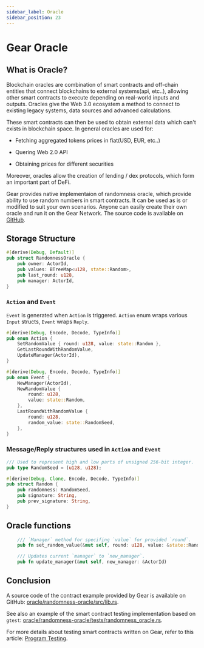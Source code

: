 ```yaml
---
sidebar_label: Oracle
sidebar_position: 23
---
```


# Gear Oracle

## What is Oracle?

Blockchain oracles are combination of smart contracts and off-chain entities that connect blockchains to external systems(api, etc..), allowing other smart contracts to execute depending on real-world inputs and outputs. Oracles give the Web 3.0 ecosystem a method to connect to existing legacy systems, data sources and advanced calculations.

These smart contracts can then be used to obtain external data which can't exists in blockchain space. In general oracles are used for:

- Fetching aggregated tokens prices in fiat(USD, EUR, etc..)

- Quering Web 2.0 API

- Obtaining prices for different securities

Moreover, oracles allow the creation of lending / dex protocols, which form an important part of DeFi.

Gear provides native implementaion of randomness oracle, which provide ability to use random numbers in smart contracts. It can be used as is or modified to suit your own scenarios. Anyone can easily create their own oracle and run it on the Gear Network. The source code is available on [GitHub](https://github.com/gear-dapps/oracle).

## Storage Structure

```rust
#[derive(Debug, Default)]
pub struct RandomnessOracle {
    pub owner: ActorId,
    pub values: BTreeMap<u128, state::Random>,
    pub last_round: u128,
    pub manager: ActorId,
}
```

### `Action` and `Event`

`Event` is generated when `Action` is triggered. `Action` enum wraps various `Input` structs, `Event` wraps `Reply`.

```rust
#[derive(Debug, Encode, Decode, TypeInfo)]
pub enum Action {
    SetRandomValue { round: u128, value: state::Random },
    GetLastRoundWithRandomValue,
    UpdateManager(ActorId),
}
```

```rust
#[derive(Debug, Encode, Decode, TypeInfo)]
pub enum Event {
    NewManager(ActorId),
    NewRandomValue {
        round: u128,
        value: state::Random,
    },
    LastRoundWithRandomValue {
        round: u128,
        random_value: state::RandomSeed,
    },
}
```

### Message/Reply structures used in `Action` and `Event`

```rust
/// Used to represent high and low parts of unsigned 256-bit integer.
pub type RandomSeed = (u128, u128);
```

```rust
#[derive(Debug, Clone, Encode, Decode, TypeInfo)]
pub struct Random {
    pub randomness: RandomSeed,
    pub signature: String,
    pub prev_signature: String,
}
```

## Oracle functions

```rust
    /// `Manager` method for specifing `value` for provided `round`.
    pub fn set_random_value(&mut self, round: u128, value: &state::Random)

    /// Updates current `manager` to `new_manager`.
    pub fn update_manager(&mut self, new_manager: &ActorId)
```

## Conclusion

A source code of the contract example provided by Gear is available on GitHub: [oracle/randomness-oracle/src/lib.rs](https://github.com/gear-dapps/oracle/blob/wip/randomness-oracle/src/lib.rs).

See also an example of the smart contract testing implementation based on `gtest`: [oracle/randomness-oracle/tests/randomness_oracle.rs](https://github.com/gear-dapps/oracle/blob/wip/randomness-oracle/tests/randomness_oracle.rs).

For more details about testing smart contracts written on Gear, refer to this article: [Program Testing](/docs/developing-contracts/testing).